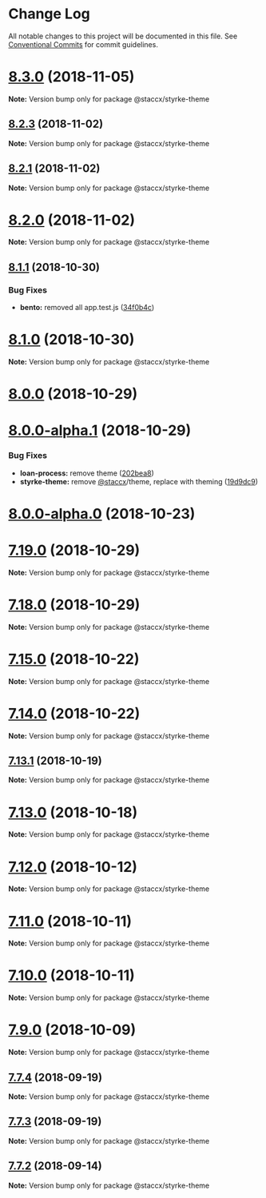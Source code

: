 # Change Log

All notable changes to this project will be documented in this file.
See [Conventional Commits](https://conventionalcommits.org) for commit guidelines.

<a name="8.3.0"></a>
# [8.3.0](https://bitbucket.org/stacc-flow/bento/compare/v8.2.5...v8.3.0) (2018-11-05)

**Note:** Version bump only for package @staccx/styrke-theme





<a name="8.2.3"></a>
## [8.2.3](https://bitbucket.org/stacc-flow/bento/compare/v8.2.2...v8.2.3) (2018-11-02)

**Note:** Version bump only for package @staccx/styrke-theme





<a name="8.2.1"></a>
## [8.2.1](https://bitbucket.org/stacc-flow/bento/compare/v8.2.0...v8.2.1) (2018-11-02)

**Note:** Version bump only for package @staccx/styrke-theme





<a name="8.2.0"></a>
# [8.2.0](https://bitbucket.org/stacc-flow/bento/compare/v8.1.1...v8.2.0) (2018-11-02)

**Note:** Version bump only for package @staccx/styrke-theme





<a name="8.1.1"></a>
## [8.1.1](https://bitbucket.org/stacc-flow/bento/compare/v8.1.0...v8.1.1) (2018-10-30)


### Bug Fixes

* **bento:** removed all app.test.js ([34f0b4c](https://bitbucket.org/stacc-flow/bento/commits/34f0b4c))





<a name="8.1.0"></a>
# [8.1.0](https://bitbucket.org/stacc-flow/bento/compare/v8.0.0...v8.1.0) (2018-10-30)

**Note:** Version bump only for package @staccx/styrke-theme





<a name="8.0.0"></a>
# [8.0.0](https://bitbucket.org/stacc-flow/bento/compare/v7.19.0...v8.0.0) (2018-10-29)



<a name="8.0.0-alpha.1"></a>
# [8.0.0-alpha.1](https://bitbucket.org/stacc-flow/bento/compare/v7.17.2...v8.0.0-alpha.1) (2018-10-29)


### Bug Fixes

* **loan-process:** remove theme ([202bea8](https://bitbucket.org/stacc-flow/bento/commits/202bea8))
* **styrke-theme:** remove [@staccx](https://bitbucket.org/staccx)/theme, replace with theming ([19d9dc9](https://bitbucket.org/stacc-flow/bento/commits/19d9dc9))



<a name="8.0.0-alpha.0"></a>
# [8.0.0-alpha.0](https://bitbucket.org/stacc-flow/bento/compare/v7.15.0...v8.0.0-alpha.0) (2018-10-23)





<a name="7.19.0"></a>
# [7.19.0](https://bitbucket.org/stacc-flow/bento/compare/v7.17.2...v7.19.0) (2018-10-29)

**Note:** Version bump only for package @staccx/styrke-theme





<a name="7.18.0"></a>
# [7.18.0](https://bitbucket.org/stacc-flow/bento/compare/v7.17.2...v7.18.0) (2018-10-29)

**Note:** Version bump only for package @staccx/styrke-theme





<a name="7.15.0"></a>
# [7.15.0](https://bitbucket.org/stacc-flow/bento/compare/v7.14.0...v7.15.0) (2018-10-22)

**Note:** Version bump only for package @staccx/styrke-theme





<a name="7.14.0"></a>
# [7.14.0](https://bitbucket.org/stacc-flow/bento/compare/v7.13.1...v7.14.0) (2018-10-22)

**Note:** Version bump only for package @staccx/styrke-theme





<a name="7.13.1"></a>
## [7.13.1](https://bitbucket.org/stacc-flow/bento/compare/v7.13.0...v7.13.1) (2018-10-19)

**Note:** Version bump only for package @staccx/styrke-theme





<a name="7.13.0"></a>
# [7.13.0](https://bitbucket.org/stacc-flow/bento/compare/v7.12.0...v7.13.0) (2018-10-18)

**Note:** Version bump only for package @staccx/styrke-theme





<a name="7.12.0"></a>
# [7.12.0](https://bitbucket.org/stacc-flow/bento/compare/v7.11.0...v7.12.0) (2018-10-12)

**Note:** Version bump only for package @staccx/styrke-theme





<a name="7.11.0"></a>
# [7.11.0](https://bitbucket.org/stacc-flow/bento/compare/v7.10.0...v7.11.0) (2018-10-11)

**Note:** Version bump only for package @staccx/styrke-theme





<a name="7.10.0"></a>
# [7.10.0](https://bitbucket.org/stacc-flow/bento/compare/v7.9.0...v7.10.0) (2018-10-11)

**Note:** Version bump only for package @staccx/styrke-theme





<a name="7.9.0"></a>
# [7.9.0](https://bitbucket.org/stacc-flow/bento/compare/v7.8.1...v7.9.0) (2018-10-09)

**Note:** Version bump only for package @staccx/styrke-theme





<a name="7.7.4"></a>
## [7.7.4](https://bitbucket.org/projects/stacc-flow/repos/bento/compare/diff?targetBranch=refs%2Ftags%2Fv7.7.3&sourceBranch=refs%2Ftags%2Fv7.7.4) (2018-09-19)

**Note:** Version bump only for package @staccx/styrke-theme





<a name="7.7.3"></a>
## [7.7.3](https://bitbucket.org/projects/stacc-flow/repos/bento/compare/diff?targetBranch=refs%2Ftags%2Fv7.7.2&sourceBranch=refs%2Ftags%2Fv7.7.3) (2018-09-19)

**Note:** Version bump only for package @staccx/styrke-theme





<a name="7.7.2"></a>
## [7.7.2](https://bitbucket.org/projects/stacc-flow/repos/bento/compare/diff?targetBranch=refs%2Ftags%2Fv7.7.1&sourceBranch=refs%2Ftags%2Fv7.7.2) (2018-09-14)

**Note:** Version bump only for package @staccx/styrke-theme
